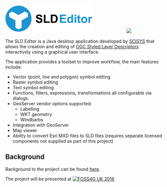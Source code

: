 <img src="/sldeditor-logo.png" height="92">
<img src="http://www.scisys.co.uk/storage/template/img/logo-scisys.jpg" hspace="100">

The SLD Editor is a Java desktop application developed by [SCISYS](http://www.scisys.co.uk) that allows the creation and editing of [OGC Styled Layer Descriptors](http://www.opengeospatial.org/standards/sld) interactively using a graphical user interface.<p>



The application provides a toolset to improve workflow, the main features include:
* Vector (point, line and polygon) symbol editing
* Raster symbol editing
* Text symbol editing
* Functions, filters, expressions, transformations all configurable via dialogs.
* GeoServer vendor options supported:
  * Labelling
  * WKT geometry
  * Windbarbs
* Integration with GeoServer
* Map viewer
* Ability to convert Esri MXD files to SLD files (requires separate licensed components not supplied as part of this project)

## Background
Background to the project can be found [here](http://uk.osgeo.org/foss4guk2016/abstracts.html#improving-open-source-gis-workflow-with-a-sld-editor).

The project will be presented at [![FOSS4G UK 2016](http://uk.osgeo.org/foss4guk2016/images/foss4guk_2016_logo.png)](http://uk.osgeo.org/foss4guk2016/)
